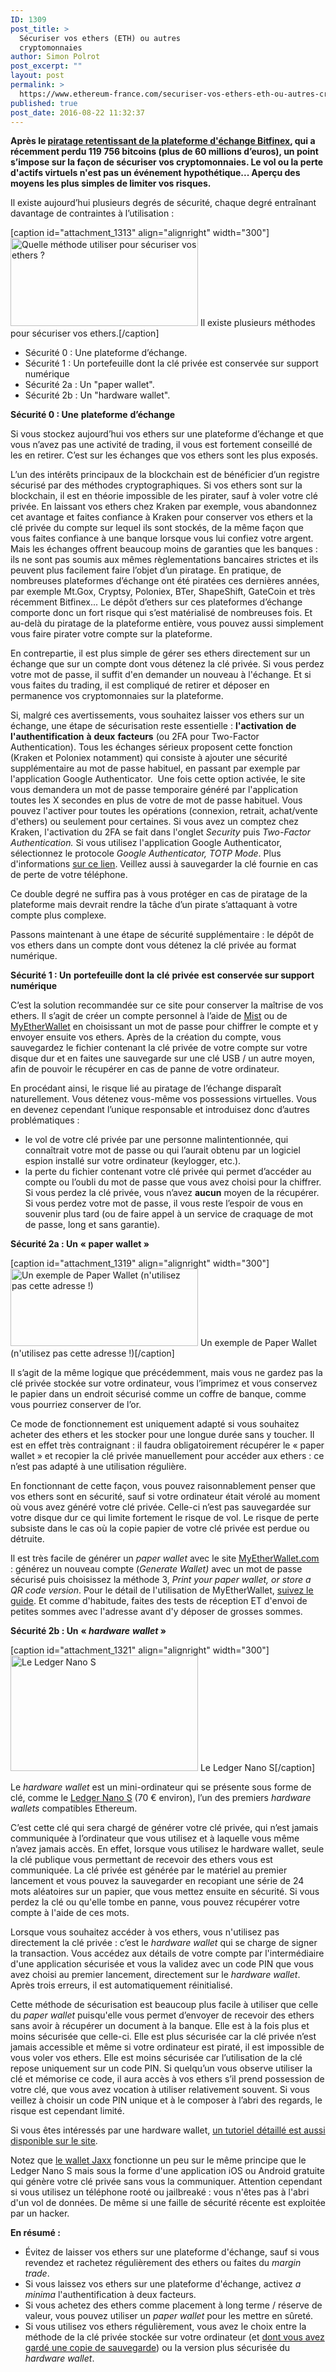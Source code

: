 ```yaml
---
ID: 1309
post_title: >
  Sécuriser vos ethers (ETH) ou autres
  cryptomonnaies
author: Simon Polrot
post_excerpt: ""
layout: post
permalink: >
  https://www.ethereum-france.com/securiser-vos-ethers-eth-ou-autres-cryptomonnaies/
published: true
post_date: 2016-08-22 11:32:37
---
```

<strong>Après le <span style="text-decoration: underline;"><a href="http://www.nextinpact.com/news/100914-bitfinex-apres-vol-119-756-bitcoins-clients-en-seront-leur-poche.htm">piratage retentissant de la plateforme d'échange Bitfinex</a></span>, qui a récemment perdu 119 756 bitcoins (plus de 60 millions d’euros), un point s’impose sur la façon de sécuriser vos cryptomonnaies. Le vol ou la perte d'actifs virtuels n'est pas un événement hypothétique... Aperçu des moyens les plus simples de limiter vos risques.</strong>

Il existe aujourd’hui plusieurs degrés de sécurité, chaque degré entraînant davantage de contraintes à l’utilisation :

[caption id="attachment_1313" align="alignright" width="300"]<img class="wp-image-1313 size-medium" src="https://www.ethereum-france.com/wp-content/uploads/2016/08/Sécuriser-crypto-300x141.png" alt="Quelle méthode utiliser pour sécuriser vos ethers ?" width="300" height="141" /> Il existe plusieurs méthodes pour sécuriser vos ethers.[/caption]
<ul>
 	<li>Sécurité 0 : Une plateforme d’échange.</li>
 	<li>Sécurité 1 : Un portefeuille dont la clé privée est conservée sur support numérique</li>
 	<li>Sécurité 2a : Un "paper wallet".</li>
 	<li>Sécurité 2b : Un "hardware wallet".</li>
</ul>
<strong>Sécurité</strong><strong> 0 : </strong><strong>Une</strong> <strong>plateforme</strong> <strong>d</strong><strong>’</strong><strong>échange</strong>

Si vous stockez aujourd’hui vos ethers sur une plateforme d’échange et que vous n’avez pas une activité de trading, il vous est fortement conseillé de les en retirer. C’est sur les échanges que vos ethers sont les plus exposés.

L’un des intérêts principaux de la blockchain est de bénéficier d’un registre sécurisé par des méthodes cryptographiques. Si vos ethers sont sur la blockchain, il est en théorie impossible de les pirater, sauf à voler votre clé privée. En laissant vos ethers chez Kraken par exemple, vous abandonnez cet avantage et faites confiance à Kraken pour conserver vos ethers et la clé privée du compte sur lequel ils sont stockés, de la même façon que vous faites confiance à une banque lorsque vous lui confiez votre argent. Mais les échanges offrent beaucoup moins de garanties que les banques : ils ne sont pas soumis aux mêmes règlementations bancaires strictes et ils peuvent plus facilement faire l’objet d’un piratage. En pratique, de nombreuses plateformes d’échange ont été piratées ces dernières années, par exemple Mt.Gox, Cryptsy, Poloniex, BTer, ShapeShift, GateCoin et très récemment Bitfinex... Le dépôt d’ethers sur ces plateformes d’échange comporte donc un fort risque qui s’est matérialisé de nombreuses fois. Et au-delà du piratage de la plateforme entière, vous pouvez aussi simplement vous faire pirater votre compte sur la plateforme.

En contrepartie, il est plus simple de gérer ses ethers directement sur un échange que sur un compte dont vous détenez la clé privée. Si vous perdez votre mot de passe, il suffit d'en demander un nouveau à l'échange. Et si vous faites du trading, il est compliqué de retirer et déposer en permanence vos cryptomonnaies sur la plateforme.

Si, malgré ces avertissements, vous souhaitez laisser vos ethers sur un échange, une étape de sécurisation reste essentielle : <strong>l</strong><strong>'</strong><strong>activation</strong> <strong>de</strong> <strong>l</strong><strong>'</strong><strong>authentification</strong> <strong>à</strong> <strong>deux</strong> <strong>facteurs</strong> (ou 2FA pour Two-Factor Authentication). Tous les échanges sérieux proposent cette fonction (Kraken et Poloniex notamment) qui consiste à ajouter une sécurité supplémentaire au mot de passe habituel, en passant par exemple par l'application Google Authenticator.  Une fois cette option activée, le site vous demandera un mot de passe temporaire généré par l'application toutes les X secondes en plus de votre de mot de passe habituel. Vous pouvez l'activer pour toutes les opérations (connexion, retrait, achat/vente d'ethers) ou seulement pour certaines. Si vous avez un comptez chez Kraken, l'activation du 2FA se fait dans l'onglet <em>Security</em> puis <em>Two</em><em>-</em><em>Factor</em> <em>Authentication</em><em>. </em>Si vous utilisez l'application Google Authenticator, sélectionnez le protocole <em>Google</em> <em>Authenticator</em><em>, </em><em>TOTP</em> <em>Mode</em>. Plus d'informations <span style="text-decoration: underline;"><a href="https://support.kraken.com/hc/en-us/articles/203395513-How-do-I-set-up-two-factor-authentication-">sur ce lien</a></span>. Veillez aussi à sauvegarder la clé fournie en cas de perte de votre téléphone.

Ce double degré ne suffira pas à vous protéger en cas de piratage de la plateforme mais devrait rendre la tâche d’un pirate s’attaquant à votre compte plus complexe.

Passons maintenant à une étape de sécurité supplémentaire : le dépôt de vos ethers dans un compte dont vous détenez la clé privée au format numérique.

<strong>Sécurité</strong><strong> 1 : </strong><strong>Un</strong> <strong>portefeuille </strong><strong>dont</strong> <strong>la</strong> <strong>clé</strong> <strong>privée</strong> <strong>est</strong> <strong>conservée sur support numérique</strong>

C’est la solution recommandée sur ce site pour conserver la maîtrise de vos ethers. Il s’agit de créer un compte personnel à l’aide de <a href="https://github.com/ethereum/mist/releases">Mist</a> ou de <a href="https://www.myetherwallet.com/">MyEtherWallet</a> en choisissant un mot de passe pour chiffrer le compte et y envoyer ensuite vos ethers. Après de la création du compte, vous sauvegardez le fichier contenant la clé privée de votre compte sur votre disque dur et en faites une sauvegarde sur une clé USB / un autre moyen, afin de pouvoir le récupérer en cas de panne de votre ordinateur.

En procédant ainsi, le risque lié au piratage de l’échange disparaît naturellement. Vous détenez vous-même vos possessions virtuelles. Vous en devenez cependant l’unique responsable et introduisez donc d’autres problématiques :
<ul>
 	<li>le vol de votre clé privée par une personne malintentionnée, qui connaîtrait votre mot de passe ou qui l’aurait obtenu par un logiciel espion installé sur votre ordinateur (keylogger, etc.).</li>
 	<li>la perte du fichier contenant votre clé privée qui permet d’accéder au compte ou l’oubli du mot de passe que vous avez choisi pour la chiffrer. Si vous perdez la clé privée, vous n’avez <strong>aucun</strong> moyen de la récupérer. Si vous perdez votre mot de passe, il vous reste l’espoir de vous en souvenir plus tard (ou de faire appel à un service de craquage de mot de passe, long et sans garantie).</li>
</ul>
<strong>Sécurité</strong><strong> 2a : </strong><strong>Un</strong> <strong>«</strong><strong> </strong><strong>paper</strong> <strong>wallet</strong><strong> </strong><strong>»</strong>

[caption id="attachment_1319" align="alignright" width="300"]<img class="size-medium wp-image-1319" src="https://www.ethereum-france.com/wp-content/uploads/2016/08/Paper-Wallet-300x124.png" alt="Un exemple de Paper Wallet (n'utilisez pas cette adresse !)" width="300" height="124" /> Un exemple de Paper Wallet (n'utilisez pas cette adresse !)[/caption]

Il s’agit de la même logique que précédemment, mais vous ne gardez pas la clé privée stockée sur votre ordinateur, vous l’imprimez et vous conservez le papier dans un endroit sécurisé comme un coffre de banque, comme vous pourriez conserver de l’or.

Ce mode de fonctionnement est uniquement adapté si vous souhaitez acheter des ethers et les stocker pour une longue durée sans y toucher. Il est en effet très contraignant : il faudra obligatoirement récupérer le « paper wallet » et recopier la clé privée manuellement pour accéder aux ethers : ce n’est pas adapté à une utilisation régulière.

En fonctionnant de cette façon, vous pouvez raisonnablement penser que vos ethers sont en sécurité, sauf si votre ordinateur était vérolé au moment où vous avez généré votre clé privée. Celle-ci n’est pas sauvegardée sur votre disque dur ce qui limite fortement le risque de vol. Le risque de perte subsiste dans le cas où la copie papier de votre clé privée est perdue ou détruite.

Il est très facile de générer un <em>paper wallet</em> avec le site <a href="https://www.myetherwallet.com/"><span style="text-decoration: underline;">MyEtherWallet.com</span></a> : générez un nouveau compte (<em>Generate Wallet) </em>avec un mot de passe sécurisé puis choisissez la méthode 3, <em>Print your paper wallet, or store a QR code version</em>. Pour le détail de l'utilisation de MyEtherWallet, <a href="https://www.ethereum-france.com/creer-et-gerer-son-portefeuille-dether-en-2-minutes-avec-myetherwallet-com/"><span style="text-decoration: underline;">suivez le guide</span></a>. Et comme d'habitude, faites des tests de réception ET d'envoi de petites sommes avec l'adresse avant d'y déposer de grosses sommes.

<strong>Sécurité</strong><strong> 2b : </strong><strong>Un</strong> <strong>«</strong><strong> </strong><strong><em>hardware</em></strong> <strong><em>wallet</em></strong><strong> </strong><strong>»</strong>

[caption id="attachment_1321" align="alignright" width="300"]<a href="https://www.ledgerwallet.com/r/eeb1?path=/products/12-ledger-nano-s"><img class="size-medium wp-image-1321" src="https://www.ethereum-france.com/wp-content/uploads/2016/08/ledger-wallet-300x185.png" alt="Le Ledger Nano S" width="300" height="185" /></a> Le Ledger Nano S[/caption]

Le <em>hardware wallet</em> est un mini-ordinateur qui se présente sous forme de clé, comme le <span style="text-decoration: underline;"><a href="https://www.ledgerwallet.com/r/eeb1?path=/products/12-ledger-nano-s">Ledger Nano S</a></span> (70 € environ), l’un des premiers <em>hardware wallets</em> compatibles Ethereum.

C’est cette clé qui sera chargé de générer votre clé privée, qui n’est jamais communiquée à l’ordinateur que vous utilisez et à laquelle vous même n’avez jamais accès. En effet, lorsque vous utilisez le hardware wallet, seule la clé publique vous permettant de recevoir des ethers vous est communiquée. La clé privée est générée par le matériel au premier lancement et vous pouvez la sauvegarder en recopiant une série de 24 mots aléatoires sur un papier, que vous mettez ensuite en sécurité. Si vous perdez la clé ou qu'elle tombe en panne, vous pouvez récupérer votre compte à l'aide de ces mots.

Lorsque vous souhaitez accéder à vos ethers, vous n'utilisez pas directement la clé privée : c’est le <em>hardware wallet</em> qui se charge de signer la transaction. Vous accédez aux détails de votre compte par l'intermédiaire d'une application sécurisée et vous la validez avec un code PIN que vous avez choisi au premier lancement, directement sur le <em>hardware wallet</em>. Après trois erreurs, il est automatiquement réinitialisé.

Cette méthode de sécurisation est beaucoup plus facile à utiliser que celle du <em>paper wallet</em> puisqu'elle vous permet d’envoyer de recevoir des ethers sans avoir à récupérer un document à la banque. Elle est à la fois plus et moins sécurisée que celle-ci. Elle est plus sécurisée car la clé privée n’est jamais accessible et même si votre ordinateur est piraté, il est impossible de vous voler vos ethers. Elle est moins sécurisée car l’utilisation de la clé repose uniquement sur un code PIN. Si quelqu’un vous observe utiliser la clé et mémorise ce code, il aura accès à vos ethers s’il prend possession de votre clé, que vous avez vocation à utiliser relativement souvent. Si vous veillez à choisir un code PIN unique et à le composer à l’abri des regards, le risque est cependant limité.

Si vous êtes intéressés par une hardware wallet, <a href="https://www.ethereum-france.com/comment-securiser-vos-ethers-avec-un-hardware-wallet/"><span style="text-decoration: underline;">un tutoriel détaillé est aussi disponible sur le site</span></a>.

Notez que <a href="https://www.ethereum-france.com/creer-et-utiliser-un-portefeuille-dether-eth-sur-smartphone-avec-jaxx-ios-android/"><span style="text-decoration: underline;">le wallet Jaxx</span></a> fonctionne un peu sur le même principe que le Ledger Nano S mais sous la forme d'une application iOS ou Android gratuite qui génère votre clé privée sans vous la communiquer. Attention cependant si vous utilisez un téléphone rooté ou jailbreaké : vous n'êtes pas à l'abri d'un vol de données. De même si une faille de sécurité récente est exploitée par un hacker.

<strong>En résumé :</strong>
<ul>
 	<li>Évitez de laisser vos ethers sur une plateforme d'échange, sauf si vous revendez et rachetez régulièrement des ethers ou faites du <em>margin trade</em>.</li>
 	<li>Si vous laissez vos ethers sur une plateforme d'échange, activez <em>a minima</em> l'authentification à deux facteurs.</li>
 	<li>Si vous achetez des ethers comme placement à long terme / réserve de valeur, vous pouvez utiliser un <em>paper wallet</em> pour les mettre en sûreté.</li>
 	<li>Si vous utilisez vos ethers régulièrement, vous avez le choix entre la méthode de la clé privée stockée sur votre ordinateur (et <span style="text-decoration: underline;">dont vous avez gardé une copie de sauvegarde</span>) ou la version plus sécurisée du <em>hardware wallet</em>.</li>
</ul>